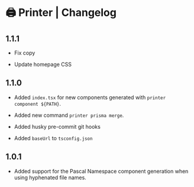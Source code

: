 # 🖨️ Printer | Changelog

## 1.1.1

- Fix copy

- Update homepage CSS

## 1.1.0

- Added `index.tsx` for new components generated with `printer component ${PATH}`.

- Added new command `printer prisma merge`.

- Added husky pre-commit git hooks

- Added `baseUrl` to `tsconfig.json`

## 1.0.1

- Added support for the Pascal Namespace component generation when using hyphenated file names.